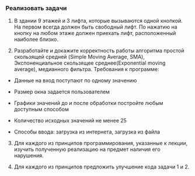 ### Реализовать задачи

1. В здании 9 этажей и 3 лифта, которые вызываются одной кнопкой. На первом всегда должен быть свободный лифт. По нажатию на кнопку на любом этаже должен приехать лифт, расположенный наиболее близко.

2. Разработайте и докажите корректность работы алгоритма простой скользящей средней (Simple Moving Average, SMA), Экспоненциальное скользящее среднее(Exponential moving average), медианного фильтра. Требования к программе:

- Данные на вход поступают по одному значению

- Размер окна задается пользователем

- Графики значений до и после обработки постройте любым доступным способом

- Количество исходных значений не менее 25

- Способы ввода: загрузка из интернета, загрузка из файла

3. Для каждого из принципов программирования, указанные к лекции, изучить полученную реализацию на предмет наличия его нарушения.

4. Для каждого из принципов предложить улучшение кода задачи 1 и 2.
